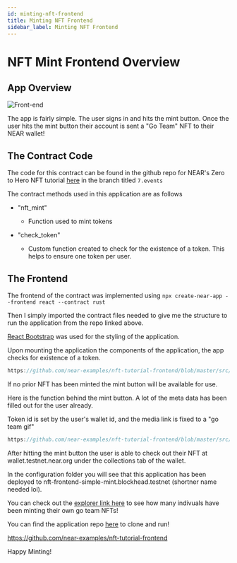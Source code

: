 ```yaml
---
id: minting-nft-frontend
title: Minting NFT Frontend
sidebar_label: Minting NFT Frontend
---
```


# NFT Mint Frontend Overview

## App Overview

![Front-end](/docs/assets/nfts/nft-mint-frontend.png)

The app is fairly simple. The user signs in and hits the mint button. Once the user hits the mint button their account is sent a "Go Team" NFT to their NEAR wallet!

## The Contract Code

The code for this contract can be found in the github repo for NEAR's Zero to Hero NFT tutorial [here](https://github.com/near-examples/nft-tutorial/tree/7.events/nft-contract/src) in the branch titled `7.events`

The contract methods used in this application are as follows

- "nft_mint"

  - Function used to mint tokens

- "check_token"
  - Custom function created to check for the existence of a token. This helps to ensure one token per user.

## The Frontend

The frontend of the contract was implemented using `npx create-near-app --frontend react --contract rust`

Then I simply imported the contract files needed to give me the structure to run the application from the repo linked above.

[React Bootstrap](https://react-bootstrap.github.io/) was used for the styling of the application.

Upon mounting the application the components of the application, the app checks for existence of a token.

```js reference
https://github.com/near-examples/nft-tutorial-frontend/blob/master/src/App.js#L24-L46
```

If no prior NFT has been minted the mint button will be available for use.

Here is the function behind the mint button. A lot of the meta data has been filled out for the user already.

Token id is set by the user's wallet id, and the media link is fixed to a "go team gif"

```js reference
https://github.com/near-examples/nft-tutorial-frontend/blob/master/src/Components/MintingTool.js#L7-L23
```

After hitting the mint button the user is able to check out their NFT at wallet.testnet.near.org under the collections tab of the wallet.

In the configuration folder you will see that this application has been deployed to nft-frontend-simple-mint.blockhead.testnet (shortner name needed lol).

You can check out the [explorer link here](https://explorer.testnet.near.org/accounts/nft-frontend-simple-mint.blockhead.testnet) to see how many indivuals have been minting their own go team NFTs!

You can find the application repo [here](https://github.com/near-examples/nft-tutorial-frontend) to clone and run!

https://github.com/near-examples/nft-tutorial-frontend

Happy Minting!
